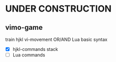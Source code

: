 # UNDER CONSTRUCTION
## vimo-game
train hjkl vi-movement OR/AND Lua basic syntax
  - [x] hjkl-commands stack
  - [ ] Lua commands
